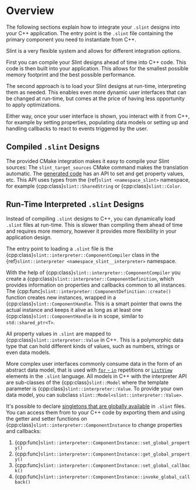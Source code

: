 <!-- Copyright © SixtyFPS GmbH <info@slint.dev> ; SPDX-License-Identifier: MIT -->
# Overview

The following sections explain how to integrate your `.slint` designs into your
C++ application. The entry point is the `.slint` file containing the primary
component you need to instantiate from C++.

Slint is a very flexible system and allows for different integration options.

First you can compile your Slint designs ahead of time into C++ code. This
code is then built into your application. This allows for the smallest
possible memory footprint and the best possible performance.

The second approach is to load your Slint designs at run-time, interpreting
them as needed. This enables even more dynamic user interfaces that can be
changed at run-time, but comes at the price of having less opportunity to apply
optimizations.

Either way, once your user interface is shown, you interact with it from C++,
for example by setting properties, populating data models or setting up and
handling callbacks to react to events triggered by the user.

## Compiled `.slint` Designs

The provided CMake integration makes it easy to compile your Slint sources:
The `slint_target_sources` CMake command makes the translation automatic. The
[generated code](generated_code.md) has an API to set and get property values,
etc. This API uses types from the {ref}`slint <namespace_slint>` namespace, for
example {cpp:class}`slint::SharedString` or {cpp:class}`slint::Color`.

## Run-Time Interpreted `.slint` Designs

Instead of compiling `.slint` designs to C++, you can dynamically load `.slint`
files at run-time. This is slower than compiling them ahead of time and requires
more memory, however it provides more flexibility in your application design.

The entry point to loading a `.slint` file is the
{cpp:class}`slint::interpreter::ComponentCompiler` class in the
{ref}`slint::interpreter <namespace_slint__interpreter>` namespace.

With the help of {cpp:class}`slint::interpreter::ComponentCompiler` you create
a {cpp:class}`slint::interpreter::ComponentDefinition`, which provides
information on properties and callbacks common to all instances. The
{cpp:func}`slint::interpreter::ComponentDefinition::create()` function creates
new instances, wrapped in a {cpp:class}`slint::ComponentHandle`. This is a smart
pointer that owns the actual instance and keeps it alive as long as at least one
{cpp:class}`slint::ComponentHandle` is in scope, similar to
`std::shared_ptr<T>`.

All property values in `.slint` are mapped to
{cpp:class}`slint::interpreter::Value` in C++. This is a polymorphic data type
that can hold different kinds of values, such as numbers, strings or even data
models.

More complex user interfaces commonly consume data in the form of an abstract
data model, that is used with <a href="../slint/src/reference/repetitions.html">`for` - `in`</a>
repetitions or <a href="../slint/src/builtins/widgets.html#listview">`ListView`</a> elements in the
`.slint` language. All models in C++ with the interpreter API are sub-classes
of the {cpp:class}`slint::Model` where the template parameter is
{cpp:class}`slint::interpreter::Value`. To provide your own data model, you can
subclass `slint::Model<slint::interpreter::Value>`.

It's possible to declare [singletons that are globally available](../slint/src/globals.html)
in `.slint` files. You can access them from to your C++ code by exporting them
and using the getter and setter functions on
{cpp:class}`slint::interpreter::ComponentInstance` to change properties and
callbacks:

1. {cpp:func}`slint::interpreter::ComponentInstance::set_global_property()`
1. {cpp:func}`slint::interpreter::ComponentInstance::get_global_property()`
1. {cpp:func}`slint::interpreter::ComponentInstance::set_global_callback()`
1. {cpp:func}`slint::interpreter::ComponentInstance::invoke_global_callback()`
